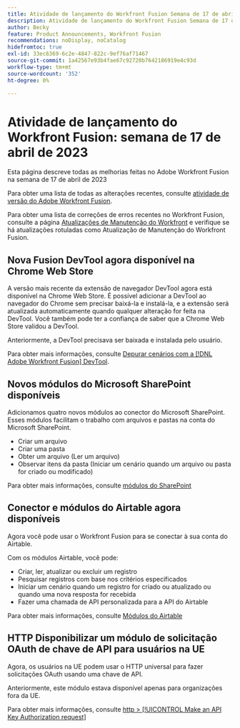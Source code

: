 ```yaml
---
title: Atividade de lançamento do Workfront Fusion Semana de 17 de abril de 2023
description: Atividade de lançamento do Workfront Fusion Semana de 17 de abril de 2023
author: Becky
feature: Product Announcements, Workfront Fusion
recommendations: noDisplay, noCatalog
hidefromtoc: true
exl-id: 33ec6369-6c2e-4847-822c-9ef76af71467
source-git-commit: 1a42567e93b4fae67c92720b7642186919e4c93d
workflow-type: tm+mt
source-wordcount: '352'
ht-degree: 0%

---
```


# Atividade de lançamento do Workfront Fusion: semana de 17 de abril de 2023

Esta página descreve todas as melhorias feitas no Adobe Workfront Fusion na semana de 17 de abril de 2023

Para obter uma lista de todas as alterações recentes, consulte [atividade de versão do Adobe Workfront Fusion](/help/workfront-fusion/fusion-product-releases/fusion-release-activity.md).

Para obter uma lista de correções de erros recentes no Workfront Fusion, consulte a página [Atualizações de Manutenção do Workfront](https://experienceleague.adobe.com/docs/workfront-known-issues/releases/current-updates.html?lang=pt-BR) e verifique se há atualizações rotuladas como Atualização de Manutenção do Workfront Fusion.

## Nova Fusion DevTool agora disponível na Chrome Web Store

A versão mais recente da extensão de navegador DevTool agora está disponível na Chrome Web Store. É possível adicionar a DevTool ao navegador do Chrome sem precisar baixá-la e instalá-la, e a extensão será atualizada automaticamente quando qualquer alteração for feita na DevTool. Você também pode ter a confiança de saber que a Chrome Web Store validou a DevTool.

Anteriormente, a DevTool precisava ser baixada e instalada pelo usuário.

Para obter mais informações, consulte [Depurar cenários com a [!DNL Adobe Workfront Fusion] DevTool](/help/workfront-fusion/manage-scenarios/debug-a-scenario.md).

## Novos módulos do Microsoft SharePoint disponíveis

Adicionamos quatro novos módulos ao conector do Microsoft SharePoint. Esses módulos facilitam o trabalho com arquivos e pastas na conta do Microsoft SharePoint.

* Criar um arquivo
* Criar uma pasta
* Obter um arquivo (Ler um arquivo)
* Observar itens da pasta (Iniciar um cenário quando um arquivo ou pasta for criado ou modificado)

Para obter mais informações, consulte [módulos do SharePoint](/help/workfront-fusion/references/apps-and-modules/third-party-connectors/sharepoint-modules.md)

## Conector e módulos do Airtable agora disponíveis

Agora você pode usar o Workfront Fusion para se conectar à sua conta do Airtable.

Com os módulos Airtable, você pode:

* Criar, ler, atualizar ou excluir um registro
* Pesquisar registros com base nos critérios especificados
* Iniciar um cenário quando um registro for criado ou atualizado ou quando uma nova resposta for recebida
* Fazer uma chamada de API personalizada para a API do Airtable

Para obter mais informações, consulte [Módulos do Airtable](/help/workfront-fusion/references/apps-and-modules/third-party-connectors/airtable-modules.md)

## HTTP Disponibilizar um módulo de solicitação OAuth de chave de API para usuários na UE

Agora, os usuários na UE podem usar o HTTP universal para fazer solicitações OAuth usando uma chave de API.

Anteriormente, este módulo estava disponível apenas para organizações fora da UE.

Para obter mais informações, consulte [http > [!UICONTROL Make an API Key Authorization request]](/help/workfront-fusion/references/apps-and-modules/universal-connectors/http-module-make-an-api-key-auth-request.md)

